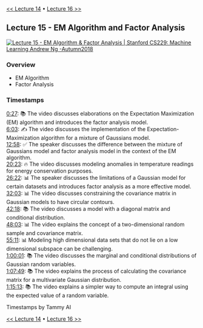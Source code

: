 [<< Lecture 14](lecture_14.md) • [Lecture 16 >>](lecture_16.md)
## Lecture 15 - EM Algorithm and Factor Analysis

[![Lecture 15 - EM Algorithm & Factor Analysis | Stanford CS229: Machine Learning Andrew Ng -Autumn2018](https://markdown-videos-api.jorgenkh.no/url?url=https%3A%2F%2Fwww.youtube.com%2Fwatch%3Fv%3Dtw6cmL5STuY%26list%3DPLoROMvodv4rMiGQp3WXShtMGgzqpfVfbU%26index%3D15)](https://www.youtube.com/watch?v=tw6cmL5STuY&list=PLoROMvodv4rMiGQp3WXShtMGgzqpfVfbU&index=15)

### Overview

* EM Algorithm
* Factor Analysis

### Timestamps
  
[0:27](https://youtu.be/tw6cmL5STuY?si=Xlbnl7Q7hzEEAZ6s&t=27): 📚 The video discusses elaborations on the Expectation Maximization (EM) algorithm and introduces the factor analysis model.  
[6:03](https://youtu.be/tw6cmL5STuY?si=Xlbnl7Q7hzEEAZ6s&t=363): ✍️ The video discusses the implementation of the Expectation-Maximization algorithm for a mixture of Gaussians model.  
[12:58](https://youtu.be/tw6cmL5STuY?si=Xlbnl7Q7hzEEAZ6s&t=778): ✅ The speaker discusses the difference between the mixture of Gaussians model and factor analysis model in the context of the EM algorithm.  
[20:23](https://youtu.be/tw6cmL5STuY?si=Xlbnl7Q7hzEEAZ6s&t=1223): 🔥 The video discusses modeling anomalies in temperature readings for energy conservation purposes.  
[26:22](https://youtu.be/tw6cmL5STuY?si=Xlbnl7Q7hzEEAZ6s&t=1582): 📊 The speaker discusses the limitations of a Gaussian model for certain datasets and introduces factor analysis as a more effective model.  
[32:03](https://youtu.be/tw6cmL5STuY?si=Xlbnl7Q7hzEEAZ6s&t=1923): 📊 The video discusses constraining the covariance matrix in Gaussian models to have circular contours.  
[42:18](https://youtu.be/tw6cmL5STuY?si=Xlbnl7Q7hzEEAZ6s&t=2538): 📚 The video discusses a model with a diagonal matrix and conditional distribution.  
[48:03](https://youtu.be/tw6cmL5STuY?si=Xlbnl7Q7hzEEAZ6s&t=2538): 📊 The video explains the concept of a two-dimensional random sample and covariance matrix.  
[55:11](https://youtu.be/tw6cmL5STuY?si=Xlbnl7Q7hzEEAZ6s&t=3311): 📊 Modeling high dimensional data sets that do not lie on a low dimensional subspace can be challenging.  
[1:00:01](https://youtu.be/tw6cmL5STuY?si=Xlbnl7Q7hzEEAZ6s&t=3601): 📚 The video discusses the marginal and conditional distributions of Gaussian random variables.  
[1:07:49](https://youtu.be/tw6cmL5STuY?si=Xlbnl7Q7hzEEAZ6s&t=4069): 📚 The video explains the process of calculating the covariance matrix for a multivariate Gaussian distribution.  
[1:15:13](https://youtu.be/tw6cmL5STuY?si=Xlbnl7Q7hzEEAZ6s&t=4513): 📚 The video explains a simpler way to compute an integral using the expected value of a random variable.

Timestamps by Tammy AI

[<< Lecture 14](lecture_14.md) • [Lecture 16 >>](lecture_16.md)